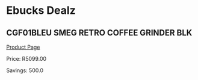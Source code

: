 
# Ebucks Dealz
## CGF01BLEU SMEG RETRO COFFEE GRINDER BLK
[Product Page](https://www.ebucks.com/web/shop/productSelected.do?prodId=1169628941&catId=1196428103)

Price: R5099.00

Savings: 500.0


	